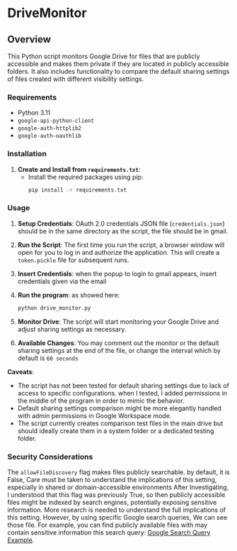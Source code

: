 # DriveMonitor

## Overview

This Python script monitors Google Drive for files that are publicly accessible and makes them private if they are located in publicly accessible folders. It also includes functionality to compare the default sharing settings of files created with different visibility settings.

### Requirements

- Python 3.11
- `google-api-python-client`
- `google-auth-httplib2`
- `google-auth-oauthlib`

### Installation

1. **Create and Install from `requirements.txt`**:
    - Install the required packages using pip:
      ```sh
      pip install -r requirements.txt
      ```

### Usage

1. **Setup Credentials**: OAuth 2.0 credentials JSON file (`credentials.json`) should be in the same directory as the script, the file should be in gmail.

2. **Run the Script**: The first time you run the script, a browser window will open for you to log in and authorize the application. This will create a `token.pickle` file for subsequent runs.
3. **Insert Credentials**: when the popup to login to gmail appears, insert credentials given via the email
4. **Run the program**: as showed here:

    ```sh
    python drive_monitor.py
    ```

5. **Monitor Drive**: The script will start monitoring your Google Drive and adjust sharing settings as necessary.
6. **Available Changes**: You may comment out the monitor or the default sharing settings at the end of the file, or change the interval which by default is `60 seconds`

**Caveats**:
- The script has not been tested for default sharing settings due to lack of access to specific configurations. when I tested, I added permissions in the middle of the program in order to mimic the behavior.
- Default sharing settings comparison might be more elegantly handled with admin permissions in Google Workspace mode.
- The script currently creates comparison test files in the main drive but should ideally create them in a system folder or a dedicated testing folder.

### Security Considerations

The `allowFileDiscovery` flag makes files publicly searchable. by default, it is False, Care must be taken to understand the implications of this setting, especially in shared or domain-accessible environments
After Investigating, I understood that this flag was previously True, so then publicly accessible files might be indexed by search engines, potentially exposing sensitive information. More research is needed to understand the full implications of this setting.
However, by using specific Google search queries, We can see those file. For example, you can find publicly available files with may contain sensitive information this search query: [Google Search Query Example](https://www.google.com/search?q=%22username%22+%22password%22+%22root%22+site%3Adocs.google.com&sca_esv=d274f197743d8e0a&sca_upv=1&biw=1278&bih=1270&sxsrf=ADLYWIK1DMXvPh4KvqY4YJfetl7XH3sx1g%3A1719171542203&ei=1nl4ZuGLDNKlkdUPpNe5uAE&ved=0ahUKEwjhztKIvfKGAxXSUqQEHaRrDhcQ4dUDCA8).